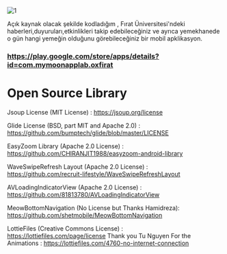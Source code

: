 ![1](https://user-images.githubusercontent.com/25854605/54138950-91b2a100-4431-11e9-97d6-caf6436c114e.jpg)

Açık kaynak olacak şekilde kodladığım , Fırat Üniversitesi'ndeki haberleri,duyuruları,etkinlikleri takip edebileceğiniz ve ayrıca yemekhanede o gün hangi yemeğin olduğunu görebileceğiniz bir mobil apklikasyon.



### https://play.google.com/store/apps/details?id=com.mymoonapplab.oxfirat



# Open Source Library

Jsoup License (MIT License) : https://jsoup.org/license 

Glide License (BSD, part MIT and Apache 2.0) : https://github.com/bumptech/glide/blob/master/LICENSE

EasyZoom Library (Apache 2.0 License) : https://github.com/CHIRANJIT1988/easyzoom-android-library

WaveSwipeRefresh Layout (Apache 2.0 License) : https://github.com/recruit-lifestyle/WaveSwipeRefreshLayout

AVLoadingIndicatorView (Apache 2.0 License) : https://github.com/81813780/AVLoadingIndicatorView

MeowBottomNavigation (No License but Thanks Hamidreza): https://github.com/shetmobile/MeowBottomNavigation

LottieFiles (Creative Commons License) : https://lottiefiles.com/page/license
Thank you Tu Nguyen For the Animations : https://lottiefiles.com/4760-no-internet-connection
